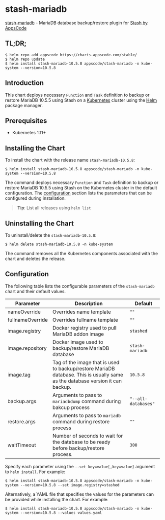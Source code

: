 # stash-mariadb

[stash-mariadb](https://github.com/stashed/mariadb) - MariaDB database backup/restore plugin for [Stash by AppsCode](https://stash.run)

## TL;DR;

```console
$ helm repo add appscode https://charts.appscode.com/stable/
$ helm repo update
$ helm install stash-mariadb-10.5.8 appscode/stash-mariadb -n kube-system --version=10.5.8
```

## Introduction

This chart deploys necessary `Function` and `Task` definition to backup or restore MariaDB 10.5.5 using Stash on a [Kubernetes](http://kubernetes.io) cluster using the [Helm](https://helm.sh) package manager.

## Prerequisites

- Kubernetes 1.11+

## Installing the Chart

To install the chart with the release name `stash-mariadb-10.5.8`:

```console
$ helm install stash-mariadb-10.5.8 appscode/stash-mariadb -n kube-system --version=10.5.8
```

The command deploys necessary `Function` and `Task` definition to backup or restore MariaDB 10.5.5 using Stash on the Kubernetes cluster in the default configuration. The [configuration](#configuration) section lists the parameters that can be configured during installation.

> **Tip**: List all releases using `helm list`

## Uninstalling the Chart

To uninstall/delete the `stash-mariadb-10.5.8`:

```console
$ helm delete stash-mariadb-10.5.8 -n kube-system
```

The command removes all the Kubernetes components associated with the chart and deletes the release.

## Configuration

The following table lists the configurable parameters of the `stash-mariadb` chart and their default values.

|    Parameter     |                                                          Description                                                          |       Default       |
|------------------|-------------------------------------------------------------------------------------------------------------------------------|---------------------|
| nameOverride     | Overrides name template                                                                                                       | `""`                |
| fullnameOverride | Overrides fullname template                                                                                                   | `""`                |
| image.registry   | Docker registry used to pull MariaDB addon image                                                                              | `stashed`           |
| image.repository | Docker image used to backup/restore MariaDB database                                                                          | `stash-mariadb`     |
| image.tag        | Tag of the image that is used to backup/restore MariaDB database. This is usually same as the database version it can backup. | `10.5.8`            |
| backup.args      | Arguments to pass to `mariadbdump` command  during bakcup process                                                             | `"--all-databases"` |
| restore.args     | Arguments to pass to `mariadb` command during restore process                                                                 | `""`                |
| waitTimeout      | Number of seconds to wait for the database to be ready before backup/restore process.                                         | `300`               |


Specify each parameter using the `--set key=value[,key=value]` argument to `helm install`. For example:

```console
$ helm install stash-mariadb-10.5.8 appscode/stash-mariadb -n kube-system --version=10.5.8 --set image.registry=stashed
```

Alternatively, a YAML file that specifies the values for the parameters can be provided while
installing the chart. For example:

```console
$ helm install stash-mariadb-10.5.8 appscode/stash-mariadb -n kube-system --version=10.5.8 --values values.yaml
```
